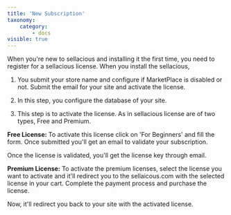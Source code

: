 ```yaml
---
title: 'New Subscription'
taxonomy:
    category:
        - docs
visible: true
---
```


When you're new to sellacious and installing it the first time, you need to register for a sellacious license. When you install the sellacious,

1. You submit your store name and configure if MarketPlace is disabled or not. Submit the email for your site and activate the license.

2. In this step, you configure the database of your site.

3. This step is to activate the license. As in sellacious license are of two types, Free and Premium.

**Free License:** To activate this license click on 'For Beginners' and fill the form. Once submitted you'll get an email to validate your subscription.

Once the license is validated, you'll get the license key through email. 

**Premium License:** To activate the premium licenses, select the license you want to activate and it'll redirect you to the sellaicous.com with the selected license in your cart. Complete the payment process and purchase the license.

Now, it'll redirect you back to your site with the activated license. 